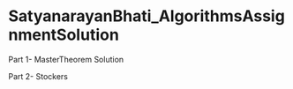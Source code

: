 # SatyanarayanBhati_AlgorithmsAssignmentSolution

Part 1-  MasterTheorem Solution

Part 2- Stockers
